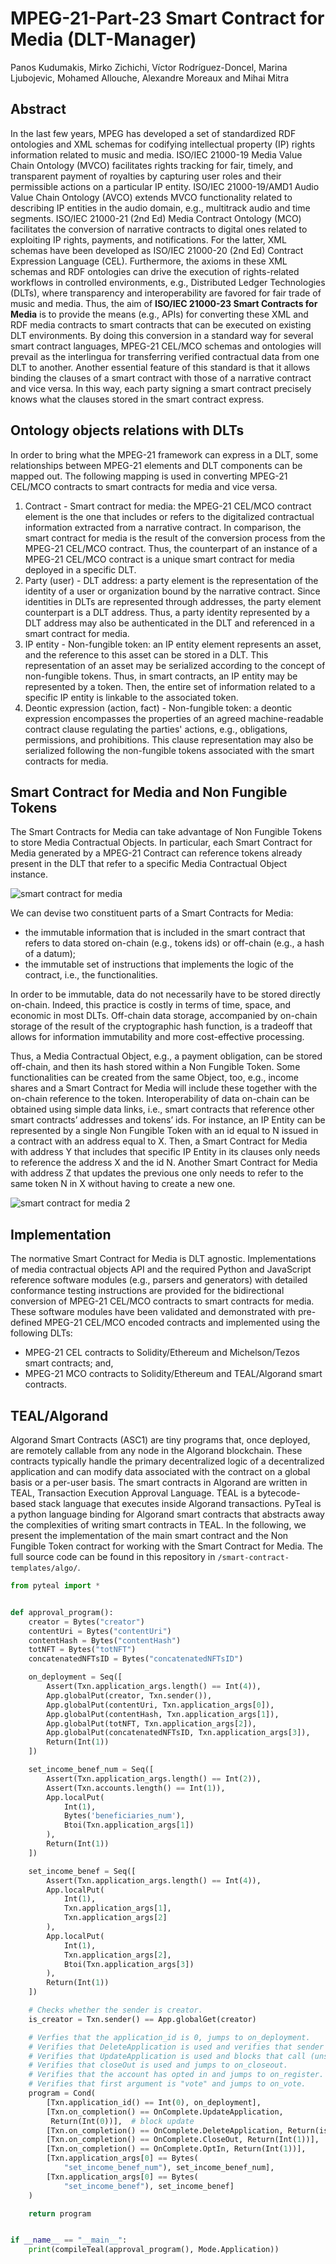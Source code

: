 # MPEG-21-Part-23 Smart Contract for Media (DLT-Manager)
Panos Kudumakis, Mirko Zichichi, Víctor Rodríguez-Doncel, Marina Ljubojevic, Mohamed Allouche, Alexandre Moreaux and Mihai Mitra

## Abstract
In the last few years, MPEG has developed a set of standardized RDF ontologies and XML schemas for codifying intellectual property (IP) rights information related to music and media. ISO/IEC 21000-19 Media Value Chain Ontology (MVCO) facilitates rights tracking for fair, timely, and transparent payment of royalties by capturing user roles and their permissible actions on a particular IP entity. ISO/IEC 21000-19/AMD1 Audio Value Chain Ontology (AVCO) extends MVCO functionality related to describing IP entities in the audio domain, e.g., multitrack audio and time segments. ISO/IEC 21000-21 (2nd Ed) Media Contract Ontology (MCO) facilitates the conversion of narrative contracts to digital ones related to exploiting IP rights, payments, and notifications. For the latter, XML schemas have been developed as ISO/IEC 21000-20 (2nd Ed) Contract Expression Language (CEL). 
Furthermore, the axioms in these XML schemas and RDF ontologies can drive the execution of rights-related workflows in controlled environments, e.g., Distributed Ledger Technologies (DLTs), where transparency and interoperability are favored for fair trade of music and media. Thus, the aim of **ISO/IEC 21000-23 Smart Contracts for Media** is to provide the means (e.g., APIs) for converting these XML and RDF media contracts to smart contracts that can be executed on existing DLT environments. 
By doing this conversion in a standard way for several smart contract languages, MPEG-21 CEL/MCO schemas and ontologies will prevail as the interlingua for transferring verified contractual data from one DLT to another. 
Another essential feature of this standard is that it allows binding the clauses of a smart contract with those of a narrative contract and vice versa. In this way, each party signing a smart contract precisely knows what the clauses stored in the smart contract express.

## Ontology objects relations with DLTs
In order to bring what the MPEG-21 framework can express in a DLT, some relationships between MPEG-21 elements and DLT components can be mapped out. The following mapping is used in converting MPEG-21 CEL/MCO contracts to smart contracts for media and vice versa. 

1. Contract - Smart contract for media: the MPEG-21 CEL/MCO contract element is the one that includes or refers to the digitalized contractual information extracted from a narrative contract. In comparison, the smart contract for media is the result of the conversion process from the MPEG-21 CEL/MCO contract. Thus, the counterpart of an instance of a MPEG-21 CEL/MCO contract is a unique smart contract for media deployed in a specific DLT. 
2. Party (user) - DLT address: a party element is the representation of the identity of a user or organization bound by the narrative contract. Since identities in DLTs are represented through addresses, the party element counterpart is a DLT address. Thus, a party identity represented by a DLT address may also be authenticated in the DLT and referenced in a smart contract for media.  
3. IP entity - Non-fungible token: an IP entity element represents an asset, and the reference to this asset can be stored in a DLT. This representation of an asset may be serialized according to the concept of non-fungible tokens. Thus, in smart contracts, an IP entity may be represented by a token. Then, the entire set of information related to a specific IP entity is linkable to the associated token.
4. Deontic expression (action, fact) - Non-fungible token: a deontic expression encompasses the properties of an agreed machine-readable contract clause regulating the parties' actions, e.g., obligations, permissions, and prohibitions. This clause representation may also be serialized following the non-fungible tokens associated with the smart contracts for media.

## Smart Contract for Media and Non Fungible Tokens
The Smart Contracts for Media can take advantage of Non Fungible Tokens to store Media Contractual Objects. In particular, each Smart Contract for Media generated by a MPEG-21 Contract can reference tokens already present in the DLT that refer to a specific Media Contractual Object instance. 

![smart contract for media](./tokens.png) 

We can devise two constituent parts of a Smart Contracts for Media:
- the immutable information that is included in the smart contract that refers to data stored on-chain (e.g., tokens ids) or off-chain (e.g., a hash of a datum);
- the immutable set of instructions that implements the logic of the contract, i.e., the functionalities.

In order to be immutable, data do not necessarily have to be stored directly on-chain. Indeed, this practice is costly in terms of time, space, and economic in most DLTs. Off-chain data storage, accompanied by on-chain storage of the result of the cryptographic hash function, is a tradeoff that allows for information immutability and more cost-effective processing. 
 
Thus, a Media Contractual Object, e.g., a payment obligation, can be stored off-chain, and then its hash stored within a Non Fungible Token. Some functionalities can be created from the same Object, too, e.g., income shares and a Smart Contract for Media will include these together with the on-chain reference to the token. 
Interoperability of data on-chain can be obtained using simple data links, i.e., smart contracts that reference other smart contracts’ addresses and tokens’ ids. For instance, an IP Entity can be represented by a single Non Fungible Token with an id equal to N issued in a contract with an address equal to X. Then, a Smart Contract for Media with address Y that includes that specific IP Entity in its clauses only needs to reference the address X and the id N. Another Smart Contract for Media with address Z that updates the previous one only needs to refer to the same token N in X without having to create a new one.

![smart contract for media 2](./tokens2.png)

## Implementation
The normative Smart Contract for Media is DLT agnostic. Implementations of media contractual objects API and the required Python and JavaScript reference software modules (e.g., parsers and generators) with detailed conformance testing instructions are provided for the bidirectional conversion of MPEG-21 CEL/MCO contracts to smart contracts for media. These software modules have been validated and demonstrated with pre-defined MPEG-21 CEL/MCO encoded contracts and implemented using the following DLTs:
- MPEG-21 CEL contracts to Solidity/Ethereum and Michelson/Tezos smart contracts; and, 
- MPEG-21 MCO contracts to Solidity/Ethereum and TEAL/Algorand smart contracts.

## TEAL/Algorand
Algorand Smart Contracts (ASC1) are tiny programs that, once deployed, are remotely callable from any node in the Algorand blockchain. These contracts typically handle the primary decentralized logic of a decentralized application and can modify data associated with the contract on a global basis or a per-user basis. 
The smart contracts in Algorand are written in TEAL, Transaction Execution Approval Language. TEAL is a bytecode-based stack language that executes inside Algorand transactions. PyTeal is a python language binding for Algorand smart contracts that abstracts away the complexities of writing smart contracts in TEAL.
In the following, we present the implementation of the main smart contract and the Non Fungible Token contract for working with the Smart Contract for Media. The full source code can be found in this repository in ```/smart-contract-templates/algo/```.

```python
from pyteal import *


def approval_program():
    creator = Bytes("creator")
    contentUri = Bytes("contentUri")
    contentHash = Bytes("contentHash")
    totNFT = Bytes("totNFT")
    concatenatedNFTsID = Bytes("concatenatedNFTsID")

    on_deployment = Seq([
        Assert(Txn.application_args.length() == Int(4)),
        App.globalPut(creator, Txn.sender()),
        App.globalPut(contentUri, Txn.application_args[0]),
        App.globalPut(contentHash, Txn.application_args[1]),
        App.globalPut(totNFT, Txn.application_args[2]),
        App.globalPut(concatenatedNFTsID, Txn.application_args[3]),
        Return(Int(1))
    ])

    set_income_benef_num = Seq([
        Assert(Txn.application_args.length() == Int(2)),
        Assert(Txn.accounts.length() == Int(1)),
        App.localPut(
            Int(1),
            Bytes('beneficiaries_num'),
            Btoi(Txn.application_args[1])
        ),
        Return(Int(1))
    ])

    set_income_benef = Seq([
        Assert(Txn.application_args.length() == Int(4)),
        App.localPut(
            Int(1),
            Txn.application_args[1],
            Txn.application_args[2]
        ),
        App.localPut(
            Int(1),
            Txn.application_args[2],
            Btoi(Txn.application_args[3])
        ),
        Return(Int(1))
    ])

    # Checks whether the sender is creator.
    is_creator = Txn.sender() == App.globalGet(creator)

    # Verfies that the application_id is 0, jumps to on_deployment.
    # Verifies that DeleteApplication is used and verifies that sender is creator.
    # Verifies that UpdateApplication is used and blocks that call (unsafe for production use).
    # Verifies that closeOut is used and jumps to on_closeout.
    # Verifies that the account has opted in and jumps to on_register.
    # Verifies that first argument is "vote" and jumps to on_vote.
    program = Cond(
        [Txn.application_id() == Int(0), on_deployment],
        [Txn.on_completion() == OnComplete.UpdateApplication,
         Return(Int(0))],  # block update
        [Txn.on_completion() == OnComplete.DeleteApplication, Return(is_creator)],
        [Txn.on_completion() == OnComplete.CloseOut, Return(Int(1))],
        [Txn.on_completion() == OnComplete.OptIn, Return(Int(1))],
        [Txn.application_args[0] == Bytes(
            "set_income_benef_num"), set_income_benef_num],
        [Txn.application_args[0] == Bytes(
            "set_income_benef"), set_income_benef]
    )

    return program


if __name__ == "__main__":
    print(compileTeal(approval_program(), Mode.Application))
```

